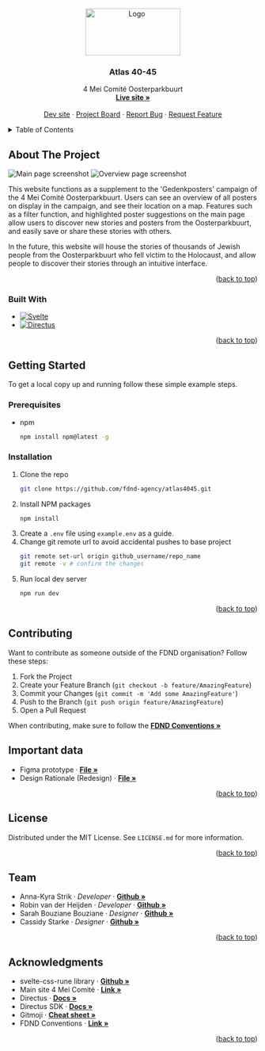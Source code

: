 <a id="readme-top"></a>

<!-- PROJECT LOGO -->
<br />
<div align="center">
  <a href="https://github.com/fdnd-agency/atlas4045">
    <img src="https://github.com/user-attachments/assets/723a654b-2c8a-4d17-bfe2-158f96616757" alt="Logo" width="192" height="95">
  </a>

  <h3 align="center">Atlas 40-45</h3>

  <p align="center">
    4 Mei Comité Oosterparkbuurt
    <br />
    <a href="https://atlas4045.agency.fdnd.nl/"><strong>Live site »</strong></a>
    <br />
    <br />
    <a href="https://atlas4045.dev.fdnd.nl/">Dev site</a>
    &middot;
    <a href="https://github.com/orgs/fdnd-agency/projects/67">Project Board</a>
    &middot;
    <a href="https://github.com/fdnd-agency/atlas4045/issues/new?template=bug_report.yml">Report Bug</a>
    &middot;
    <a href="https://github.com/fdnd-agency/atlas4045/issues/new?template=feature_request.md">Request Feature</a>
  </p>
</div>



<!-- TABLE OF CONTENTS -->
<details>
  <summary>Table of Contents</summary>
  <ol>
    <li>
      <a href="#about-the-project">About The Project</a>
      <ul>
        <li><a href="#built-with">Built With</a></li>
      </ul>
    </li>
    <li>
      <a href="#getting-started">Getting Started</a>
      <ul>
        <li><a href="#prerequisites">Prerequisites</a></li>
        <li><a href="#installation">Installation</a></li>
      </ul>
    </li>
    <li><a href="#contributing">Contributing</a></li>
    <li><a href="#license">License</a></li>
    <li><a href="#importend-data">Importend data</a></li>
    <li><a href="#team">Team</a></li>
    <li><a href="#acknowledgments">Acknowledgments</a></li>
  </ol>
</details>



<!-- ABOUT THE PROJECT -->
## About The Project

![Main page screenshot](https://github.com/user-attachments/assets/dd64e362-cb19-4d18-939d-2ba46aa7345e)
![Overview page screenshot](https://github.com/user-attachments/assets/a53830e2-51a8-4e02-8eba-1fbfbcb5353d)

This website functions as a supplement to the 'Gedenkposters' campaign of the 4 Mei Comité Oosterparkbuurt. Users can see an overview of all posters on display in the campaign, and see their location on a map. Features such as a filter function, and highlighted poster suggestions on the main page allow users to discover new stories and posters from the Oosterparkbuurt, and easily save or share these stories with others. 

In the future, this website will house the stories of thousands of Jewish people from the Oosterparkbuurt who fell victim to the Holocaust, and allow people to discover their stories through an intuitive interface.

<p align="right">(<a href="#readme-top">back to top</a>)</p>



### Built With

* [![Svelte][Svelte.dev]][Svelte-url]
* [![Directus][Directus.io]][Directus-url]

<!-- MARKDOWN LINKS & IMAGES -->
<!-- https://www.markdownguide.org/basic-syntax/#reference-style-links -->
[Svelte.dev]: https://img.shields.io/badge/Svelte-4A4A55?style=for-the-badge&logo=svelte&logoColor=FF3E00
[Svelte-url]: https://svelte.dev/
[Directus.io]: https://img.shields.io/badge/Directus-6644FF?style=for-the-badge&logo=directus&logoColor=white
[Directus-url]: https://directus.io

<p align="right">(<a href="#readme-top">back to top</a>)</p>



<!-- GETTING STARTED -->
## Getting Started

To get a local copy up and running follow these simple example steps.

### Prerequisites

* npm
  ```sh
  npm install npm@latest -g
  ```

### Installation

1. Clone the repo
   ```sh
   git clone https://github.com/fdnd-agency/atlas4045.git
   ```
2. Install NPM packages
   ```sh
   npm install
   ```
3. Create a `.env` file using `example.env` as a guide.
4. Change git remote url to avoid accidental pushes to base project
   ```sh
   git remote set-url origin github_username/repo_name
   git remote -v # confirm the changes
   ```
5. Run local dev server
   ```sh
   npm run dev
   ```

<p align="right">(<a href="#readme-top">back to top</a>)</p>



<!-- CONTRIBUTING -->
## Contributing
Want to contribute as someone outside of the FDND organisation? Follow these steps:

1. Fork the Project
2. Create your Feature Branch (`git checkout -b feature/AmazingFeature`)
3. Commit your Changes (`git commit -m 'Add some AmazingFeature'`)
4. Push to the Branch (`git push origin feature/AmazingFeature`)
5. Open a Pull Request

When contributing, make sure to follow the <a href="https://github.com/fdnd-agency/.github/wiki/Conventions"><strong>FDND Conventions »</strong></a>

<!-- IMPORTEND DATA -->
## Important data
* Figma prototype · <a href="https://www.figma.com/design/bHh40tuxL1RjtEcWVJpZjF/Atlas-40-45?node-id=0-1&t=EaUPwnSQPBKCCWbI-1"><strong>File »</strong></a>
* Design Rationale (Redesign) · <a href="https://drive.google.com/drive/folders/1i0p20Qo49K7KSzdiipvAw-hiTpzJVOH8"><strong>File »</strong></a>
<!-- 
  * Design rationale · *insert design rationale » * 
  * Deskresearch · *insert deskresearch » * 
  * Fieldresearch · *insert fieldresearch » * 
--> 
<p align="right">(<a href="#readme-top">back to top</a>)</p>

<!-- LICENSE -->
## License

Distributed under the MIT License. See `LICENSE.md` for more information.

<p align="right">(<a href="#readme-top">back to top</a>)</p>


<!-- TEAM MEMBERS -->
## Team
- Anna-Kyra Strik · <i>Developer</i> · <a href="https://github.com/Anna-Kyra"><strong>Github »</strong></a>
- Robin van der Heijden · <i>Developer</i> · <a href="https://github.com/Robin1224"><strong>Github »</strong></a> 
- Sarah Bouziane Bouziane · <i>Designer</i> · <a href="https://github.com/saarrxb"><strong>Github »</strong></a>
- Cassidy Starke · <i>Designer</i> · <a href="https://github.com/CassidyStarke"><strong>Github »</strong></a>


<p align="right">(<a href="#readme-top">back to top</a>)</p>

<!-- ACKNOWLEDGMENTS -->
## Acknowledgments

* svelte-css-rune library · <a href="https://github.com/JanNitschke/svelte-css-rune"><strong>Github »</strong></a>
* Main site 4 Mei Comité · <a href="https://www.4meioosterpark.nl"><strong>Link »</strong></a>
* Directus · <a href="https://directus.io/docs/"><strong>Docs »</strong></a>
* Directus SDK · <a href="https://directus.io/docs/guides/connect/sdk"><strong>Docs »</strong></a>
* Gitmoji · <a href="https://gitmoji.dev/"><strong>Cheat sheet »</strong></a>
* FDND Conventions · <a href="https://github.com/fdnd-agency/.github/wiki/Conventions"><strong>Link »</strong></a>

<p align="right">(<a href="#readme-top">back to top</a>)</p>
